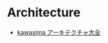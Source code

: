 # Architecture

- [kawasima アーキテクチャ大全](https://scrapbox.io/kawasima/%E3%82%A2%E3%83%BC%E3%82%AD%E3%83%86%E3%82%AF%E3%83%81%E3%83%A3%E5%A4%A7%E5%85%A8)
